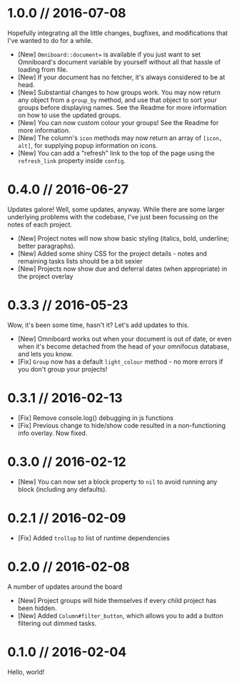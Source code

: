 # 1.0.0 // 2016-07-08

Hopefully integrating all the little changes, bugfixes, and modifications that I've wanted to do for a while.

* [New] `Omniboard::document=` is available if you just want to set Omniboard's document variable by yourself without all that hassle of loading from file.
* [New] If your document has no fetcher, it's always considered to be at head.
* [New] Substantial changes to how groups work. You may now return any object from a `group_by` method, and use that object to sort your groups before displaying names. See the Readme for more information on how to use the updated groups.
* [New] You can now custom colour your groups! See the Readme for more information.
* [New] The column's `icon` methods may now return an array of `[icon, alt]`, for supplying popup information on icons.
* [New] You can add a "refresh" link to the top of the page using the `refresh_link` property inside `config`.

# 0.4.0 // 2016-06-27

Updates galore! Well, some updates, anyway. While there are some larger underlying problems with the codebase, I've just been focussing on the notes of each project.

* [New] Project notes will now show basic styling (italics, bold, underline; better paragraphs).
* [New] Added some shiny CSS for the project details - notes and remaining tasks lists should be a bit sexier
* [New] Projects now show due and deferral dates (when appropriate) in the project overlay

# 0.3.3 // 2016-05-23

Wow, it's been some time, hasn't it? Let's add updates to this.

* [New] Omniboard works out when your document is out of date, or even when it's become detached from the head of your omnifocus database, and lets you know.
* [Fix] `Group` now has a default `light_colour` method - no more errors if you don't group your projects!


# 0.3.1 // 2016-02-13

* [Fix] Remove console.log() debugging in js functions
* [Fix] Previous change to hide/show code resulted in a non-functioning info overlay. Now fixed.

# 0.3.0 // 2016-02-12

* [New] You can now set a block property to `nil` to avoid running any block (including any defaults).

# 0.2.1 // 2016-02-09

* [Fix] Added `trollop` to list of runtime dependencies

# 0.2.0 // 2016-02-08

A number of updates around the board

* [New] Project groups will hide themselves if every child project has been hidden.
* [New] Added `Column#filter_button`, which allows you to add a button filtering out dimmed tasks.

# 0.1.0 // 2016-02-04

Hello, world!